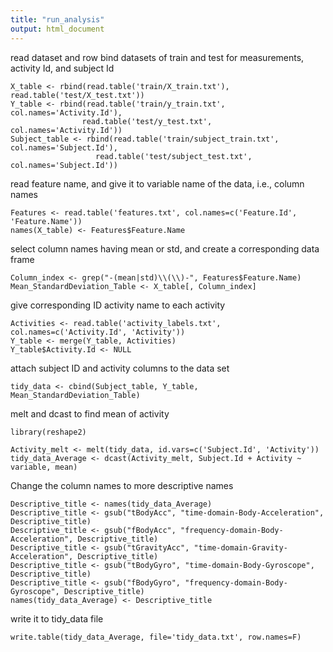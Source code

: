 ```yaml
---
title: "run_analysis"
output: html_document
---
```


read dataset and row bind datasets of train and test for measurements, activity Id, and subject Id
```{r}
X_table <- rbind(read.table('train/X_train.txt'), read.table('test/X_test.txt'))
Y_table <- rbind(read.table('train/y_train.txt', col.names='Activity.Id'),
                read.table('test/y_test.txt', col.names='Activity.Id'))
Subject_table <- rbind(read.table('train/subject_train.txt', col.names='Subject.Id'),
                   read.table('test/subject_test.txt', col.names='Subject.Id'))
```

read feature name, and give it to variable name of the data, i.e., column names

```{r}
Features <- read.table('features.txt', col.names=c('Feature.Id', 'Feature.Name'))
names(X_table) <- Features$Feature.Name
```

select column names having mean or std, and create a corresponding data frame

```{r}
Column_index <- grep("-(mean|std)\\(\\)-", Features$Feature.Name)
Mean_StandardDeviation_Table <- X_table[, Column_index]
```

give corresponding ID activity name to each activity

```{r}
Activities <- read.table('activity_labels.txt', col.names=c('Activity.Id', 'Activity'))
Y_table <- merge(Y_table, Activities)
Y_table$Activity.Id <- NULL
```

attach subject ID and activity columns to the data set
```{r}
tidy_data <- cbind(Subject_table, Y_table, Mean_StandardDeviation_Table)
```

melt and dcast to find mean of activity
```{r}
library(reshape2)

Activity_melt <- melt(tidy_data, id.vars=c('Subject.Id', 'Activity'))
tidy_data_Average <- dcast(Activity_melt, Subject.Id + Activity ~ variable, mean)
```

Change the column names to more descriptive names
```{r}
Descriptive_title <- names(tidy_data_Average)
Descriptive_title <- gsub("tBodyAcc", "time-domain-Body-Acceleration", Descriptive_title)
Descriptive_title <- gsub("fBodyAcc", "frequency-domain-Body-Acceleration", Descriptive_title)
Descriptive_title <- gsub("tGravityAcc", "time-domain-Gravity-Acceleration", Descriptive_title)
Descriptive_title <- gsub("tBodyGyro", "time-domain-Body-Gyroscope", Descriptive_title)
Descriptive_title <- gsub("fBodyGyro", "frequency-domain-Body-Gyroscope", Descriptive_title)
names(tidy_data_Average) <- Descriptive_title
```

write it to tidy_data file
```{r}
write.table(tidy_data_Average, file='tidy_data.txt', row.names=F)
```
